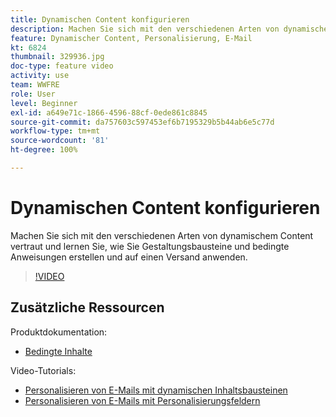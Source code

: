 ```yaml
---
title: Dynamischen Content konfigurieren
description: Machen Sie sich mit den verschiedenen Arten von dynamischem Content vertraut und lernen Sie, wie Sie Gestaltungsbausteine und bedingte Anweisungen erstellen und auf einen Versand anwenden.
feature: Dynamischer Content, Personalisierung, E-Mail
kt: 6824
thumbnail: 329936.jpg
doc-type: feature video
activity: use
team: WWFRE
role: User
level: Beginner
exl-id: a649e71c-1866-4596-88cf-0ede861c8845
source-git-commit: da757603c597453ef6b7195329b5b44ab6e5c77d
workflow-type: tm+mt
source-wordcount: '81'
ht-degree: 100%

---
```


# Dynamischen Content konfigurieren

Machen Sie sich mit den verschiedenen Arten von dynamischem Content vertraut und lernen Sie, wie Sie Gestaltungsbausteine und bedingte Anweisungen erstellen und auf einen Versand anwenden.

>[!VIDEO](https://video.tv.adobe.com/v/329936?quality=12)

## Zusätzliche Ressourcen

Produktdokumentation:

* [Bedingte Inhalte](https://docs.adobe.com/content/help/de-DE/campaign-classic/using/sending-messages/personalizing-deliveries/conditional-content.html)

Video-Tutorials:

* [Personalisieren von E-Mails mit dynamischen Inhaltsbausteinen](/help/sending-messages/email-channel/personalization-with-dynamic-content-blocks.md)
* [Personalisieren von E-Mails mit Personalisierungsfeldern](/help/sending-messages/email-channel/personalizing-emails-using-personalization-fields.md)
